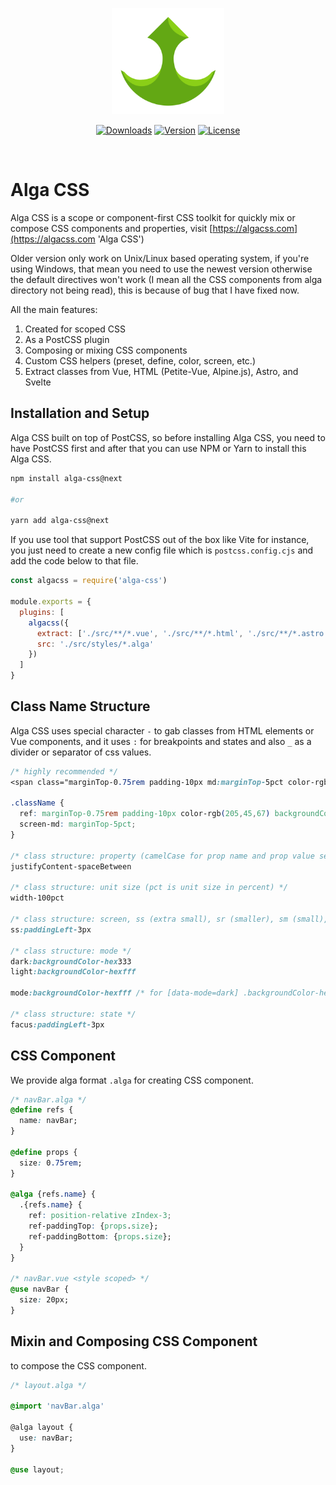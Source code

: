 <p align="center">
  <a href="https://algacss.tedir.dev" target="_blank" rel="noopener noreferrer">
    <img width="180" src="alga-css-logo.png" alt="Alga CSS logo">
  </a>
</p>

<p align="center">
  <a href="https://npmcharts.com/compare/alga-css?minimal=true"><img src="https://img.shields.io/npm/dm/alga-css.svg?sanitize=true" alt="Downloads"></a>
  <a href="https://www.npmjs.com/package/alga-css"><img src="https://img.shields.io/npm/v/alga-css.svg?sanitize=true" alt="Version"></a>
  <a href="https://www.npmjs.com/package/alga-css"><img src="https://img.shields.io/npm/l/alga-css.svg?sanitize=true" alt="License"></a>
</p>
<br/>

# Alga CSS
Alga CSS is a scope or component-first CSS toolkit for quickly mix or compose CSS components and properties, visit [https://algacss.com](https://algacss.com 'Alga CSS')

Older version only work on Unix/Linux based operating system, if you're using Windows, that mean you need to use the newest version otherwise the default directives won't work (I mean all the CSS components from alga directory not being read), this is because of bug that I have fixed now.

All the main features:
1. Created for scoped CSS
2. As a PostCSS plugin
3. Composing or mixing CSS components
5. Custom CSS helpers (preset, define, color, screen, etc.)
6. Extract classes from Vue, HTML (Petite-Vue, Alpine.js), Astro, and Svelte

## Installation and Setup
Alga CSS built on top of PostCSS, so before installing Alga CSS, you need to have PostCSS first and after that you can use NPM or Yarn to install this Alga CSS.

```sh
npm install alga-css@next

#or

yarn add alga-css@next
```

If you use tool that support PostCSS out of the box like Vite for instance, you just need to create a new config file which is `postcss.config.cjs` and add the code below to that file.

```js
const algacss = require('alga-css')

module.exports = {
  plugins: [
    algacss({
      extract: ['./src/**/*.vue', './src/**/*.html', './src/**/*.astro', './src/**/*.svelte'],
      src: './src/styles/*.alga'
    })
  ]
}
```

## Class Name Structure
Alga CSS uses special character `-` to gab classes from HTML elements or Vue components, and it uses `:` for breakpoints and states and also `_` as a divider or separator of css values.

```css
/* highly recommended */
<span class="marginTop-0.75rem padding-10px md:marginTop-5pct color-rgb(205,45,67) backgroundColor-hexfff"></span>

.className {
  ref: marginTop-0.75rem padding-10px color-rgb(205,45,67) backgroundColor-hexfff;
  screen-md: marginTop-5pct;
}

/* class structure: property (camelCase for prop name and prop value separated by - or dash) */
justifyContent-spaceBetween

/* class structure: unit size (pct is unit size in percent) */
width-100pct

/* class structure: screen, ss (extra small), sr (smaller), sm (small), md (medium), lg (large), lr (larger), ls (largest), wd (wide), wr (wider) */
ss:paddingLeft-3px

/* class structure: mode */
dark:backgroundColor-hex333
light:backgroundColor-hexfff

mode:backgroundColor-hexfff /* for [data-mode=dark] .backgroundColor-hexfff {} */

/* class structure: state */
facus:paddingLeft-3px
```

## CSS Component
We provide alga format `.alga` for creating CSS component.

```css
/* navBar.alga */
@define refs {
  name: navBar;
}

@define props {
  size: 0.75rem;
}

@alga {refs.name} {
  .{refs.name} {
    ref: position-relative zIndex-3;
    ref-paddingTop: {props.size};
    ref-paddingBottom: {props.size};
  }
}

/* navBar.vue <style scoped> */
@use navBar {
  size: 20px;
}
```

## Mixin and Composing CSS Component
to compose the CSS component.

```css
/* layout.alga */

@import 'navBar.alga'

@alga layout {
  use: navBar;
}

@use layout;
```

